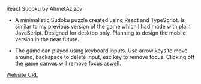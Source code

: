 React Sudoku by AhmetAzizov

* A minimalistic Sudoku puzzle created using React and TypeScript. Is similar to my previous version of the game which I had made with plain JavaScript.
Designed for desktop only. Planning to design the mobile version in the near future.

* The game can played using keyboard inputs. Use arrow keys to move around, backspace to delete input, esc key to remove focus. Clicking off the game canvas will remove focus aswell.

<a href="https://ahmetazizov.github.io/React_Sudoku">Website URL</a>
